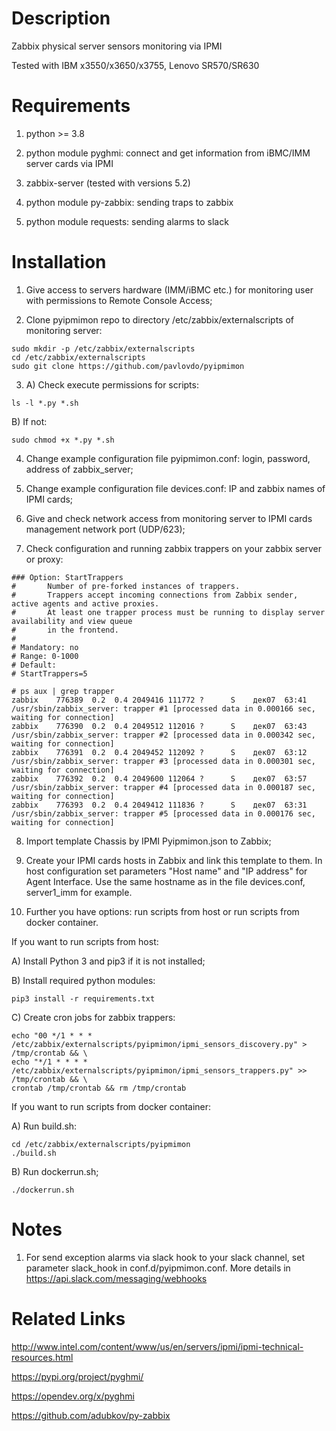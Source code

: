 Description
===========
Zabbix physical server sensors monitoring via IPMI

Tested with IBM x3550/x3650/x3755, Lenovo SR570/SR630


Requirements
============

1) python >= 3.8

2) python module pyghmi: connect and get information from iBMC/IMM server cards via IPMI

3) zabbix-server (tested with versions 5.2)

4) python module py-zabbix: sending traps to zabbix

5) python module requests: sending alarms to slack


Installation
============
1) Give access to servers hardware (IMM/iBMC etc.) for monitoring user with permissions to Remote Console Access;

2) Clone pyipmimon repo to directory /etc/zabbix/externalscripts of monitoring server:
```
sudo mkdir -p /etc/zabbix/externalscripts
cd /etc/zabbix/externalscripts
sudo git clone https://github.com/pavlovdo/pyipmimon
```

3) A) Check execute permissions for scripts:
```
ls -l *.py *.sh
```
B) If not:
```
sudo chmod +x *.py *.sh
```

4) Change example configuration file pyipmimon.conf: login, password, address of zabbix_server;

5) Change example configuration file devices.conf: IP and zabbix names of IPMI cards;

6) Give and check network access from monitoring server to IPMI cards management network port (UDP/623);

7) Check configuration and running zabbix trappers on your zabbix server or proxy:
```
### Option: StartTrappers
#       Number of pre-forked instances of trappers.
#       Trappers accept incoming connections from Zabbix sender, active agents and active proxies.
#       At least one trapper process must be running to display server availability and view queue
#       in the frontend.
#
# Mandatory: no
# Range: 0-1000
# Default:
# StartTrappers=5
```
```
# ps aux | grep trapper
zabbix    776389  0.2  0.4 2049416 111772 ?      S    дек07  63:41 /usr/sbin/zabbix_server: trapper #1 [processed data in 0.000166 sec, waiting for connection]
zabbix    776390  0.2  0.4 2049512 112016 ?      S    дек07  63:43 /usr/sbin/zabbix_server: trapper #2 [processed data in 0.000342 sec, waiting for connection]
zabbix    776391  0.2  0.4 2049452 112092 ?      S    дек07  63:12 /usr/sbin/zabbix_server: trapper #3 [processed data in 0.000301 sec, waiting for connection]
zabbix    776392  0.2  0.4 2049600 112064 ?      S    дек07  63:57 /usr/sbin/zabbix_server: trapper #4 [processed data in 0.000187 sec, waiting for connection]
zabbix    776393  0.2  0.4 2049412 111836 ?      S    дек07  63:31 /usr/sbin/zabbix_server: trapper #5 [processed data in 0.000176 sec, waiting for connection]
```

8) Import template Chassis by IPMI Pyipmimon.json to Zabbix;

9) Create your IPMI cards hosts in Zabbix and link this template to them.
In host configuration set parameters "Host name" and "IP address" for Agent Interface.
Use the same hostname as in the file devices.conf, server1_imm for example.

10) Further you have options: run scripts from host or run scripts from docker container.

If you want to run scripts from host:

A) Install Python 3 and pip3 if it is not installed;

B) Install required python modules:
```
pip3 install -r requirements.txt
```

C) Create cron jobs for zabbix trappers:
```
echo "00 */1 * * *  /etc/zabbix/externalscripts/pyipmimon/ipmi_sensors_discovery.py" > /tmp/crontab && \
echo "*/1 * * * *   /etc/zabbix/externalscripts/pyipmimon/ipmi_sensors_trappers.py" >> /tmp/crontab && \
crontab /tmp/crontab && rm /tmp/crontab
```

If you want to run scripts from docker container:

A) Run build.sh:
```
cd /etc/zabbix/externalscripts/pyipmimon
./build.sh
```

B) Run dockerrun.sh;
```
./dockerrun.sh
```


Notes
======
1) For send exception alarms via slack hook to your slack channel, set parameter slack_hook in conf.d/pyipmimon.conf.
More details in https://api.slack.com/messaging/webhooks


Related Links
=============
http://www.intel.com/content/www/us/en/servers/ipmi/ipmi-technical-resources.html

https://pypi.org/project/pyghmi/

https://opendev.org/x/pyghmi

https://github.com/adubkov/py-zabbix
